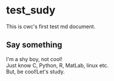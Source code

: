 # test_sudy
This is cwc's first test md document.  
## Say something  
I'm a shy boy, not cool!  
Just know C, Python, R, MatLab, linux etc.  
But, be cool!Let's study.  
